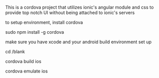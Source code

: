 

This is a cordova project that utilizes ionic's angular module and css to provide top notch UI without being attached to ionic's servers


to setup environment, install cordova

sudo npm install -g cordova

make sure you have xcode and your android build environment set up

cd /blank

cordova build ios

cordova emulate ios